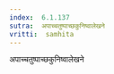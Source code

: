 ```yaml
---
index:  6.1.137
sutra:  अपाच्चतुष्पाच्छकुनिष्वालेखने
vritti:  samhita 
---
```


अपाच्चतुष्पाच्छकुनिष्वालेखने

